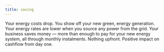 ```yaml
---
title: saving
---
```


Your energy costs drop. You show off your new green, energy generation. Your energy rates are lower when you source any power from the grid. Your business saves money — more than enough to pay for your new energy system, all through monthly instalments. Nothing upfront. Positive impact on cashflow from day one.
